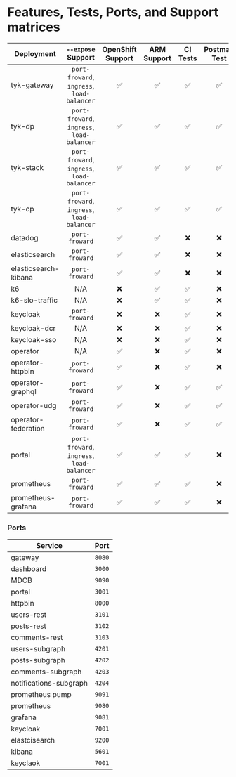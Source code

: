 # Features, Tests, Ports, and Support matrices

| Deployment           |             `--expose` Support             | OpenShift Support  |    ARM Support     |      CI Tests      |    Postman Test    |
|----------------------|:------------------------------------------:|:------------------:|:------------------:|:------------------:|:------------------:|
| tyk-gateway          | `port-froward`, `ingress`, `load-balancer` | :white_check_mark: | :white_check_mark: | :white_check_mark: | :white_check_mark: |
| tyk-dp               | `port-froward`, `ingress`, `load-balancer` | :white_check_mark: | :white_check_mark: | :white_check_mark: | :white_check_mark: |
| tyk-stack            | `port-froward`, `ingress`, `load-balancer` | :white_check_mark: | :white_check_mark: | :white_check_mark: | :white_check_mark: |
| tyk-cp               | `port-froward`, `ingress`, `load-balancer` | :white_check_mark: | :white_check_mark: | :white_check_mark: | :white_check_mark: |
| datadog              |               `port-froward`               | :white_check_mark: | :white_check_mark: |        :x:         |        :x:         |
| elasticsearch        |               `port-froward`               | :white_check_mark: | :white_check_mark: |        :x:         |        :x:         |
| elasticsearch-kibana |               `port-froward`               | :white_check_mark: | :white_check_mark: |        :x:         |        :x:         |
| k6                   |                    N/A                     |        :x:         | :white_check_mark: | :white_check_mark: |        :x:         |
| k6-slo-traffic       |                    N/A                     |        :x:         | :white_check_mark: | :white_check_mark: |        :x:         |
| keycloak             |               `port-froward`               |        :x:         |        :x:         | :white_check_mark: |        :x:         |
| keycloak-dcr         |                    N/A                     |        :x:         |        :x:         | :white_check_mark: |        :x:         |
| keycloak-sso         |                    N/A                     |        :x:         |        :x:         | :white_check_mark: |        :x:         |
| operator             |                    N/A                     | :white_check_mark: |        :x:         | :white_check_mark: |        :x:         |
| operator-httpbin     |               `port-froward`               | :white_check_mark: |        :x:         | :white_check_mark: |        :x:         |
| operator-graphql     |               `port-froward`               | :white_check_mark: |        :x:         | :white_check_mark: | :white_check_mark: |
| operator-udg         |               `port-froward`               | :white_check_mark: |        :x:         | :white_check_mark: | :white_check_mark: |
| operator-federation  |               `port-froward`               | :white_check_mark: |        :x:         | :white_check_mark: | :white_check_mark: |
| portal               | `port-froward`, `ingress`, `load-balancer` | :white_check_mark: | :white_check_mark: | :white_check_mark: |        :x:         |
| prometheus           |               `port-froward`               | :white_check_mark: | :white_check_mark: | :white_check_mark: |        :x:         |
| prometheus-grafana   |               `port-froward`               | :white_check_mark: | :white_check_mark: | :white_check_mark: |        :x:         |

### Ports
| Service                |  Port  |
|------------------------|:------:|
| gateway                | `8080` |
| dashboard              | `3000` |
| MDCB                   | `9090` |
| portal                 | `3001` |
| httpbin                | `8000` |
| users-rest             | `3101` |
| posts-rest             | `3102` |
| comments-rest          | `3103` |
| users-subgraph         | `4201` |
| posts-subgraph         | `4202` |
| comments-subgraph      | `4203` |
| notifications-subgraph | `4204` |
| prometheus pump        | `9091` |
| prometheus             | `9080` |
| grafana                | `9081` |
| keycloak               | `7001` |
| elastcisearch          | `9200` |
| kibana                 | `5601` |
| keyclaok               | `7001` |
